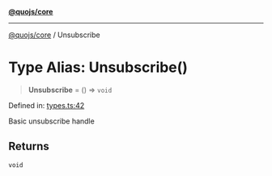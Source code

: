 [**@quojs/core**](../README.md)

***

[@quojs/core](../README.md) / Unsubscribe

# Type Alias: Unsubscribe()

> **Unsubscribe** = () => `void`

Defined in: [types.ts:42](https://github.com/quojs/quojs/blob/77e60321cd9a639207281caa83e9258935b2bfc1/packages/core/src/types.ts#L42)

Basic unsubscribe handle

## Returns

`void`

